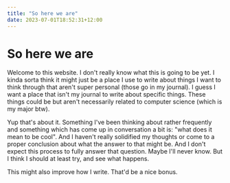 ```yaml
---
title: "So here we are"
date: 2023-07-01T18:52:31+12:00
---
```


# So here we are
Welcome to this website. I don't really know what this is going to be yet. I kinda sorta think it might just be a place I use to write about things I want to think through that aren't super personal (those go in my journal). I guess I want a place that isn't my journal to write about specific things. These things could be but aren't necessarily related to computer science (which is my major btw).

Yup that's about it. Something I've been thinking about rather frequently and something which has come up in conversation a bit is: "what does it mean to be cool". And I haven't really solidified my thoughts or come to a proper conclusion about what the answer to that might be. And I don't expect this process to fully answer that question. Maybe I'll never know. But I think I should at least try, and see what happens.

This might also improve how I write. That'd be a nice bonus.